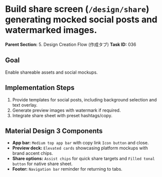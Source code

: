 # Build share screen (`/design/share`) generating mocked social posts and watermarked images.

**Parent Section:** 5. Design Creation Flow (作成タブ)
**Task ID:** 036

## Goal
Enable shareable assets and social mockups.

## Implementation Steps
1. Provide templates for social posts, including background selection and text overlay.
2. Generate preview images with watermark if required.
3. Integrate share sheet with preset hashtags/copy.

## Material Design 3 Components
- **App bar:** `Medium top app bar` with copy link `Icon button` and close.
- **Preview deck:** `Elevated cards` showcasing platform mockups with brand accent chips.
- **Share options:** `Assist chips` for quick share targets and `Filled tonal button` for native share sheet.
- **Footer:** `Navigation bar` reminder for returning to tabs.
